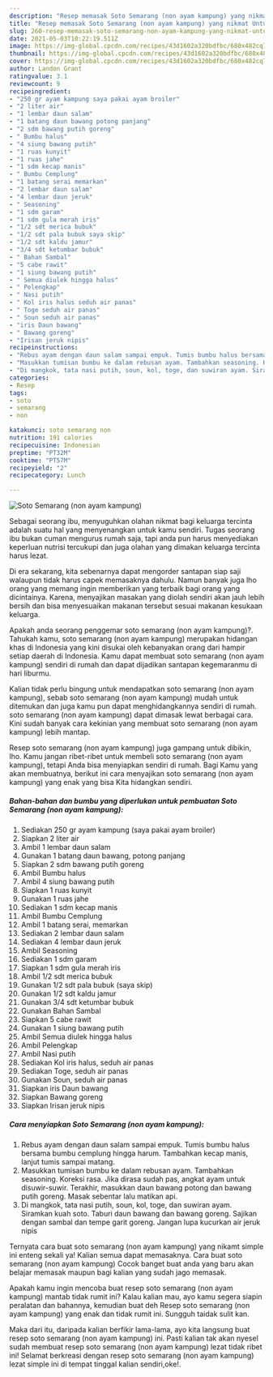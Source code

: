```yaml
---
description: "Resep memasak Soto Semarang (non ayam kampung) yang nikmat Untuk Jualan"
title: "Resep memasak Soto Semarang (non ayam kampung) yang nikmat Untuk Jualan"
slug: 260-resep-memasak-soto-semarang-non-ayam-kampung-yang-nikmat-untuk-jualan
date: 2021-05-03T10:22:19.511Z
image: https://img-global.cpcdn.com/recipes/43d1602a320bdfbc/680x482cq70/soto-semarang-non-ayam-kampung-foto-resep-utama.jpg
thumbnail: https://img-global.cpcdn.com/recipes/43d1602a320bdfbc/680x482cq70/soto-semarang-non-ayam-kampung-foto-resep-utama.jpg
cover: https://img-global.cpcdn.com/recipes/43d1602a320bdfbc/680x482cq70/soto-semarang-non-ayam-kampung-foto-resep-utama.jpg
author: Landon Grant
ratingvalue: 3.1
reviewcount: 9
recipeingredient:
- "250 gr ayam kampung saya pakai ayam broiler"
- "2 liter air"
- "1 lembar daun salam"
- "1 batang daun bawang potong panjang"
- "2 sdm bawang putih goreng"
- " Bumbu halus"
- "4 siung bawang putih"
- "1 ruas kunyit"
- "1 ruas jahe"
- "1 sdm kecap manis"
- " Bumbu Cemplung"
- "1 batang serai memarkan"
- "2 lembar daun salam"
- "4 lembar daun jeruk"
- " Seasoning"
- "1 sdm garam"
- "1 sdm gula merah iris"
- "1/2 sdt merica bubuk"
- "1/2 sdt pala bubuk saya skip"
- "1/2 sdt kaldu jamur"
- "3/4 sdt ketumbar bubuk"
- " Bahan Sambal"
- "5 cabe rawit"
- "1 siung bawang putih"
- " Semua diulek hingga halus"
- " Pelengkap"
- " Nasi putih"
- " Kol iris halus seduh air panas"
- " Toge seduh air panas"
- " Soun seduh air panas"
- "iris Daun bawang"
- " Bawang goreng"
- "Irisan jeruk nipis"
recipeinstructions:
- "Rebus ayam dengan daun salam sampai empuk. Tumis bumbu halus bersama bumbu cemplung hingga harum. Tambahkan kecap manis, lanjut tumis sampai matang."
- "Masukkan tumisan bumbu ke dalam rebusan ayam. Tambahkan seasoning. Koreksi rasa. Jika dirasa sudah pas, angkat ayam untuk disuwir-suwir. Terakhir, masukkan daun bawang potong dan bawang putih goreng. Masak sebentar lalu matikan api."
- "Di mangkok, tata nasi putih, soun, kol, toge, dan suwiran ayam. Siramkan kuah soto. Taburi daun bawang dan bawang goreng. Sajikan dengan sambal dan tempe garit goreng. Jangan lupa kucurkan air jeruk nipis"
categories:
- Resep
tags:
- soto
- semarang
- non

katakunci: soto semarang non 
nutrition: 191 calories
recipecuisine: Indonesian
preptime: "PT32M"
cooktime: "PT57M"
recipeyield: "2"
recipecategory: Lunch

---
```



![Soto Semarang (non ayam kampung)](https://img-global.cpcdn.com/recipes/43d1602a320bdfbc/680x482cq70/soto-semarang-non-ayam-kampung-foto-resep-utama.jpg)

Sebagai seorang ibu, menyuguhkan olahan nikmat bagi keluarga tercinta adalah suatu hal yang menyenangkan untuk kamu sendiri. Tugas seorang ibu bukan cuman mengurus rumah saja, tapi anda pun harus menyediakan keperluan nutrisi tercukupi dan juga olahan yang dimakan keluarga tercinta harus lezat.

Di era  sekarang, kita sebenarnya dapat mengorder santapan siap saji walaupun tidak harus capek memasaknya dahulu. Namun banyak juga lho orang yang memang ingin memberikan yang terbaik bagi orang yang dicintainya. Karena, menyajikan masakan yang diolah sendiri akan jauh lebih bersih dan bisa menyesuaikan makanan tersebut sesuai makanan kesukaan keluarga. 



Apakah anda seorang penggemar soto semarang (non ayam kampung)?. Tahukah kamu, soto semarang (non ayam kampung) merupakan hidangan khas di Indonesia yang kini disukai oleh kebanyakan orang dari hampir setiap daerah di Indonesia. Kamu dapat membuat soto semarang (non ayam kampung) sendiri di rumah dan dapat dijadikan santapan kegemaranmu di hari liburmu.

Kalian tidak perlu bingung untuk mendapatkan soto semarang (non ayam kampung), sebab soto semarang (non ayam kampung) mudah untuk ditemukan dan juga kamu pun dapat menghidangkannya sendiri di rumah. soto semarang (non ayam kampung) dapat dimasak lewat berbagai cara. Kini sudah banyak cara kekinian yang membuat soto semarang (non ayam kampung) lebih mantap.

Resep soto semarang (non ayam kampung) juga gampang untuk dibikin, lho. Kamu jangan ribet-ribet untuk membeli soto semarang (non ayam kampung), tetapi Anda bisa menyiapkan sendiri di rumah. Bagi Kamu yang akan membuatnya, berikut ini cara menyajikan soto semarang (non ayam kampung) yang enak yang bisa Kita hidangkan sendiri.

<!--inarticleads1-->

##### Bahan-bahan dan bumbu yang diperlukan untuk pembuatan Soto Semarang (non ayam kampung):

1. Sediakan 250 gr ayam kampung (saya pakai ayam broiler)
1. Siapkan 2 liter air
1. Ambil 1 lembar daun salam
1. Gunakan 1 batang daun bawang, potong panjang
1. Siapkan 2 sdm bawang putih goreng
1. Ambil  Bumbu halus
1. Ambil 4 siung bawang putih
1. Siapkan 1 ruas kunyit
1. Gunakan 1 ruas jahe
1. Sediakan 1 sdm kecap manis
1. Ambil  Bumbu Cemplung
1. Ambil 1 batang serai, memarkan
1. Sediakan 2 lembar daun salam
1. Sediakan 4 lembar daun jeruk
1. Ambil  Seasoning
1. Sediakan 1 sdm garam
1. Siapkan 1 sdm gula merah iris
1. Ambil 1/2 sdt merica bubuk
1. Gunakan 1/2 sdt pala bubuk (saya skip)
1. Gunakan 1/2 sdt kaldu jamur
1. Gunakan 3/4 sdt ketumbar bubuk
1. Gunakan  Bahan Sambal
1. Siapkan 5 cabe rawit
1. Gunakan 1 siung bawang putih
1. Ambil  Semua diulek hingga halus
1. Ambil  Pelengkap
1. Ambil  Nasi putih
1. Sediakan  Kol iris halus, seduh air panas
1. Sediakan  Toge, seduh air panas
1. Gunakan  Soun, seduh air panas
1. Siapkan iris Daun bawang
1. Siapkan  Bawang goreng
1. Siapkan Irisan jeruk nipis




<!--inarticleads2-->

##### Cara menyiapkan Soto Semarang (non ayam kampung):

1. Rebus ayam dengan daun salam sampai empuk. Tumis bumbu halus bersama bumbu cemplung hingga harum. Tambahkan kecap manis, lanjut tumis sampai matang.
1. Masukkan tumisan bumbu ke dalam rebusan ayam. Tambahkan seasoning. Koreksi rasa. Jika dirasa sudah pas, angkat ayam untuk disuwir-suwir. Terakhir, masukkan daun bawang potong dan bawang putih goreng. Masak sebentar lalu matikan api.
1. Di mangkok, tata nasi putih, soun, kol, toge, dan suwiran ayam. Siramkan kuah soto. Taburi daun bawang dan bawang goreng. Sajikan dengan sambal dan tempe garit goreng. Jangan lupa kucurkan air jeruk nipis




Ternyata cara buat soto semarang (non ayam kampung) yang nikamt simple ini enteng sekali ya! Kalian semua dapat memasaknya. Cara buat soto semarang (non ayam kampung) Cocok banget buat anda yang baru akan belajar memasak maupun bagi kalian yang sudah jago memasak.

Apakah kamu ingin mencoba buat resep soto semarang (non ayam kampung) mantab tidak rumit ini? Kalau kalian mau, ayo kamu segera siapin peralatan dan bahannya, kemudian buat deh Resep soto semarang (non ayam kampung) yang enak dan tidak rumit ini. Sungguh taidak sulit kan. 

Maka dari itu, daripada kalian berfikir lama-lama, ayo kita langsung buat resep soto semarang (non ayam kampung) ini. Pasti kalian tak akan nyesel sudah membuat resep soto semarang (non ayam kampung) lezat tidak ribet ini! Selamat berkreasi dengan resep soto semarang (non ayam kampung) lezat simple ini di tempat tinggal kalian sendiri,oke!.

